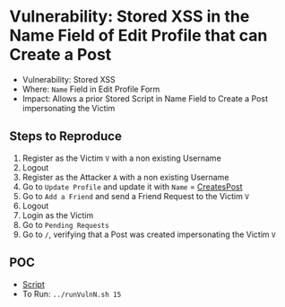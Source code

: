 # Vulnerability: Stored XSS in the Name Field of Edit Profile that can Create a Post

- Vulnerability: Stored XSS
- Where: `Name` Field in Edit Profile Form
- Impact: Allows a prior Stored Script in Name Field to Create a Post impersonating the Victim

## Steps to Reproduce
1. Register as the Victim `V` with a non existing Username
2. Logout
3. Register as the Attacker `A` with a non existing Username
4. Go to `Update Profile` and update it with `Name` = [CreatesPost](../Common/Scripts/XSS/CreatesPost.html)
5. Go to `Add a Friend` and send a Friend Request to the Victim `V`
6. Logout
7. Login as the Victim
8. Go to `Pending Requests`
9. Go to `/`, verifying that a Post was created impersonating the Victim `V`

## POC
- [Script](./Exploit.py)
- To Run: `../runVulnN.sh 15`
